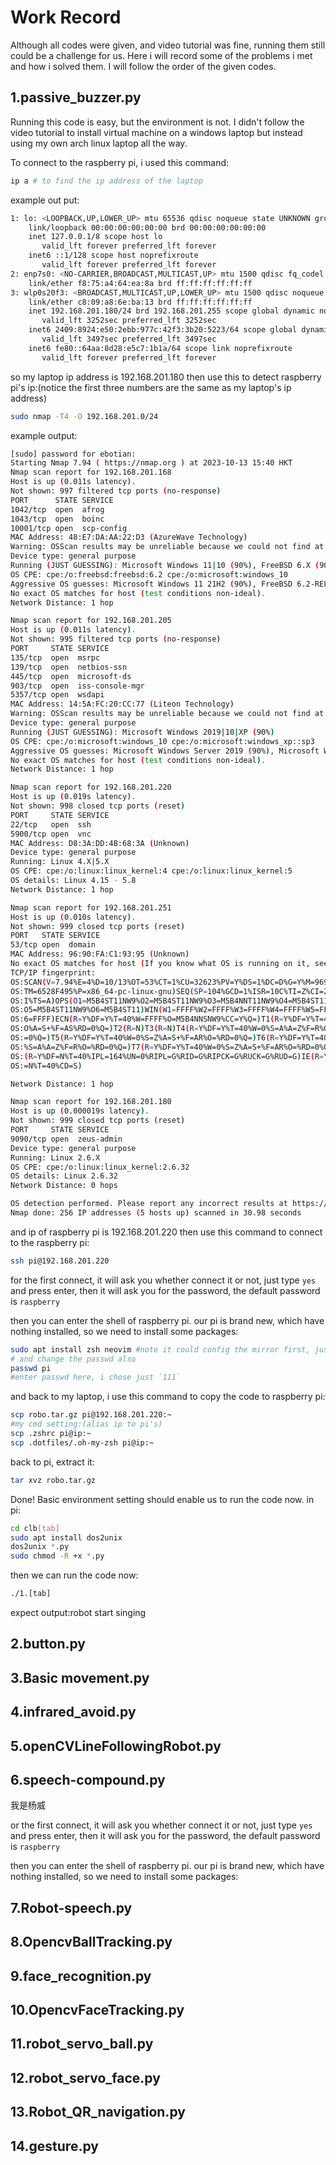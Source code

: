 # Work Record

Although all codes were given, and video tutorial was fine, running them still could be a challenge for us. Here i will record some of the problems i met and how i solved them. I will follow the order of the given codes.

## 1.passive_buzzer.py

Running this code is easy, but the environment is not. I didn't follow the video tutorial to install virtual machine on a windows laptop but instead using my own arch linux laptop all the way.

To connect to the raspberry pi, i used this command:

```bash
ip a # to find the ip address of the laptop
```

example out put:

```bash
1: lo: <LOOPBACK,UP,LOWER_UP> mtu 65536 qdisc noqueue state UNKNOWN group default qlen 1000
    link/loopback 00:00:00:00:00:00 brd 00:00:00:00:00:00
    inet 127.0.0.1/8 scope host lo
       valid_lft forever preferred_lft forever
    inet6 ::1/128 scope host noprefixroute
       valid_lft forever preferred_lft forever
2: enp7s0: <NO-CARRIER,BROADCAST,MULTICAST,UP> mtu 1500 qdisc fq_codel state DOWN group default qlen 1000
    link/ether f8:75:a4:64:ea:8a brd ff:ff:ff:ff:ff:ff
3: wlp0s20f3: <BROADCAST,MULTICAST,UP,LOWER_UP> mtu 1500 qdisc noqueue state UP group default qlen 1000
    link/ether c8:09:a8:6e:ba:13 brd ff:ff:ff:ff:ff:ff
    inet 192.168.201.180/24 brd 192.168.201.255 scope global dynamic noprefixroute wlp0s20f3
       valid_lft 3252sec preferred_lft 3252sec
    inet6 2409:8924:e50:2ebb:977c:42f3:3b20:5223/64 scope global dynamic noprefixroute
       valid_lft 3497sec preferred_lft 3497sec
    inet6 fe80::64aa:8d28:e5c7:1b1a/64 scope link noprefixroute
       valid_lft forever preferred_lft forever
```

so my laptop ip address is 192.168.201.180
then use this to detect raspberry pi's ip:(notice the first three numbers are the same as my laptop's ip address)

```bash
sudo nmap -T4 -O 192.168.201.0/24
```

example output:

```bash
[sudo] password for ebotian:
Starting Nmap 7.94 ( https://nmap.org ) at 2023-10-13 15:40 HKT
Nmap scan report for 192.168.201.168
Host is up (0.011s latency).
Not shown: 997 filtered tcp ports (no-response)
PORT      STATE SERVICE
1042/tcp  open  afrog
1043/tcp  open  boinc
10001/tcp open  scp-config
MAC Address: 48:E7:DA:AA:22:D3 (AzureWave Technology)
Warning: OSScan results may be unreliable because we could not find at least 1 open and 1 closed port
Device type: general purpose
Running (JUST GUESSING): Microsoft Windows 11|10 (90%), FreeBSD 6.X (90%)
OS CPE: cpe:/o:freebsd:freebsd:6.2 cpe:/o:microsoft:windows_10
Aggressive OS guesses: Microsoft Windows 11 21H2 (90%), FreeBSD 6.2-RELEASE (90%), Microsoft Windows 10 (85%)
No exact OS matches for host (test conditions non-ideal).
Network Distance: 1 hop

Nmap scan report for 192.168.201.205
Host is up (0.011s latency).
Not shown: 995 filtered tcp ports (no-response)
PORT     STATE SERVICE
135/tcp  open  msrpc
139/tcp  open  netbios-ssn
445/tcp  open  microsoft-ds
903/tcp  open  iss-console-mgr
5357/tcp open  wsdapi
MAC Address: 14:5A:FC:20:CC:77 (Liteon Technology)
Warning: OSScan results may be unreliable because we could not find at least 1 open and 1 closed port
Device type: general purpose
Running (JUST GUESSING): Microsoft Windows 2019|10|XP (90%)
OS CPE: cpe:/o:microsoft:windows_10 cpe:/o:microsoft:windows_xp::sp3
Aggressive OS guesses: Microsoft Windows Server 2019 (90%), Microsoft Windows 10 1909 (88%), Microsoft Windows XP SP3 (85%)
No exact OS matches for host (test conditions non-ideal).
Network Distance: 1 hop

Nmap scan report for 192.168.201.220
Host is up (0.019s latency).
Not shown: 998 closed tcp ports (reset)
PORT     STATE SERVICE
22/tcp   open  ssh
5900/tcp open  vnc
MAC Address: D8:3A:DD:4B:68:3A (Unknown)
Device type: general purpose
Running: Linux 4.X|5.X
OS CPE: cpe:/o:linux:linux_kernel:4 cpe:/o:linux:linux_kernel:5
OS details: Linux 4.15 - 5.8
Network Distance: 1 hop

Nmap scan report for 192.168.201.251
Host is up (0.010s latency).
Not shown: 999 closed tcp ports (reset)
PORT   STATE SERVICE
53/tcp open  domain
MAC Address: 96:90:FA:C1:93:95 (Unknown)
No exact OS matches for host (If you know what OS is running on it, see https://nmap.org/submit/ ).
TCP/IP fingerprint:
OS:SCAN(V=7.94%E=4%D=10/13%OT=53%CT=1%CU=32623%PV=Y%DS=1%DC=D%G=Y%M=9690FA%
OS:TM=6528F495%P=x86_64-pc-linux-gnu)SEQ(SP=104%GCD=1%ISR=10C%TI=Z%CI=Z%II=
OS:I%TS=A)OPS(O1=M5B4ST11NW9%O2=M5B4ST11NW9%O3=M5B4NNT11NW9%O4=M5B4ST11NW9%
OS:O5=M5B4ST11NW9%O6=M5B4ST11)WIN(W1=FFFF%W2=FFFF%W3=FFFF%W4=FFFF%W5=FFFF%W
OS:6=FFFF)ECN(R=Y%DF=Y%T=40%W=FFFF%O=M5B4NNSNW9%CC=Y%Q=)T1(R=Y%DF=Y%T=40%S=
OS:O%A=S+%F=AS%RD=0%Q=)T2(R=N)T3(R=N)T4(R=Y%DF=Y%T=40%W=0%S=A%A=Z%F=R%O=%RD
OS:=0%Q=)T5(R=Y%DF=Y%T=40%W=0%S=Z%A=S+%F=AR%O=%RD=0%Q=)T6(R=Y%DF=Y%T=40%W=0
OS:%S=A%A=Z%F=R%O=%RD=0%Q=)T7(R=Y%DF=Y%T=40%W=0%S=Z%A=S+%F=AR%O=%RD=0%Q=)U1
OS:(R=Y%DF=N%T=40%IPL=164%UN=0%RIPL=G%RID=G%RIPCK=G%RUCK=G%RUD=G)IE(R=Y%DFI
OS:=N%T=40%CD=S)

Network Distance: 1 hop

Nmap scan report for 192.168.201.180
Host is up (0.000019s latency).
Not shown: 999 closed tcp ports (reset)
PORT     STATE SERVICE
9090/tcp open  zeus-admin
Device type: general purpose
Running: Linux 2.6.X
OS CPE: cpe:/o:linux:linux_kernel:2.6.32
OS details: Linux 2.6.32
Network Distance: 0 hops

OS detection performed. Please report any incorrect results at https://nmap.org/submit/ .
Nmap done: 256 IP addresses (5 hosts up) scanned in 30.98 seconds
```

and ip of raspberry pi is 192.168.201.220
then use this command to connect to the raspberry pi:

```bash
ssh pi@192.168.201.220
```

for the first connect, it will ask you whether connect it or not, just type `yes` and press enter, then it will ask you for the password, the default password is `raspberry`

then you can enter the shell of raspberry pi.
our pi is brand new, which have nothing installed, so we need to install some packages:

```bash
sudo apt install zsh neovim #note it could config the mirror first, just follow the steps the shell given if you haven't config the mirror
# and change the passwd also
passwd pi
#enter passwd here, i chose just `111`
```

and back to my laptop, i use this command to copy the code to raspberry pi:

```bash
scp robo.tar.gz pi@192.168.201.220:~
#my cmd setting:(alias ip to pi's)
scp .zshrc pi@ip:~
scp .dotfiles/.oh-my-zsh pi@ip:~
```

back to pi, extract it:

```bash
tar xvz robo.tar.gz
```

Done! Basic environment setting should enable us to run the code now.
in pi:

```bash
cd clb[tab]
sudo apt install dos2unix
dos2unix *.py
sudo chmod -R +x *.py
```

then we can run the code now:

```bash
./1.[tab]
```

expect output:robot start singing

## 2.button.py

## 3.Basic movement.py

## 4.infrared_avoid.py

## 5.openCVLineFollowingRobot.py	

## 6.speech-compound.py

我是杨威

or the first connect, it will ask you whether connect it or not, just type `yes` and press enter, then it will ask you for the password, the default password is `raspberry`

then you can enter the shell of raspberry pi.
our pi is brand new, which have nothing installed, so we need to install some packages:




## 7.Robot-speech.py

## 8.OpencvBallTracking.py

## 9.face_recognition.py

## 10.OpencvFaceTracking.py

## 11.robot_servo_ball.py

## 12.robot_servo_face.py

## 13.Robot_QR_navigation.py

## 14.gesture.py
